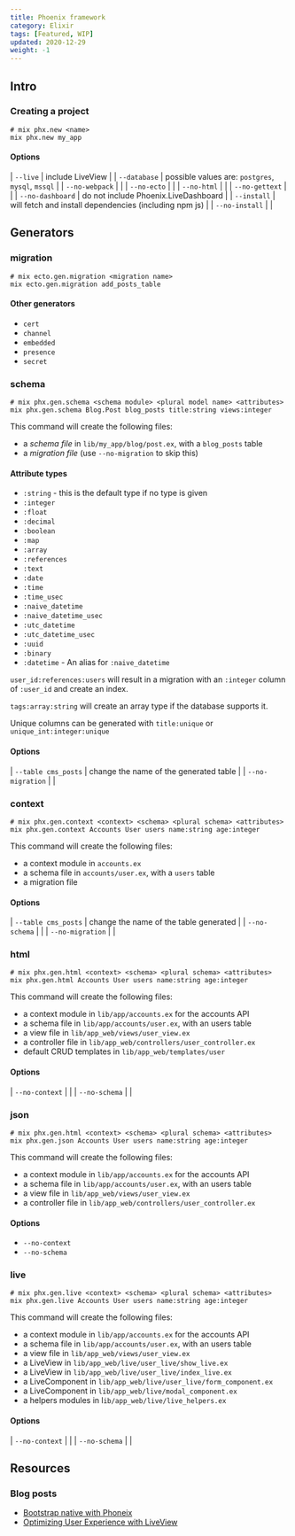 ```yaml
---
title: Phoenix framework
category: Elixir
tags: [Featured, WIP]
updated: 2020-12-29
weight: -1
---
```


Intro
-------------------------------------

### Creating a project

```shell
# mix phx.new <name>
mix phx.new my_app
```

#### Options

| `--live` | include LiveView |
| `--database` | possible values are: `postgres`, `mysql`, `mssql` |
| `--no-webpack` | |
| `--no-ecto` | |
| `--no-html` | |
| `--no-gettext` | |
| `--no-dashboard` | do not include Phoenix.LiveDashboard |
| `--install` | will fetch and install dependencies (including npm js) |
| `--no-install` | |

Generators
-------------------------------------

### migration

```shell
# mix ecto.gen.migration <migration name>
mix ecto.gen.migration add_posts_table
```

#### Other generators

- `cert`
- `channel`
- `embedded`
- `presence`
- `secret`

### schema

```shell
# mix phx.gen.schema <schema module> <plural model name> <attributes>
mix phx.gen.schema Blog.Post blog_posts title:string views:integer
```

This command will create the following files:

- a *schema file* in `lib/my_app/blog/post.ex`, with a `blog_posts` table
- a *migration file* (use `--no-migration` to skip this)

#### Attribute types

- `:string` - this is the default type if no type is given
- `:integer`
- `:float`
- `:decimal`
- `:boolean`
- `:map`
- `:array`
- `:references`
- `:text`
- `:date`
- `:time`
- `:time_usec`
- `:naive_datetime`
- `:naive_datetime_usec`
- `:utc_datetime`
- `:utc_datetime_usec`
- `:uuid`
- `:binary`
- `:datetime` - An alias for `:naive_datetime`

`user_id:references:users` will result in a migration with an `:integer` column of `:user_id` and create an index.

`tags:array:string` will create an array type if the database supports it.

Unique columns can be generated with `title:unique` or `unique_int:integer:unique`

#### Options

| `--table cms_posts` | change the name of the generated table |
| `--no-migration` | |


### context

```shell
# mix phx.gen.context <context> <schema> <plural schema> <attributes>
mix phx.gen.context Accounts User users name:string age:integer
```

This command will create the following files:

- a context module in `accounts.ex`
- a schema file in `accounts/user.ex`, with a `users` table
- a migration file

#### Options

| `--table cms_posts` | change the name of the table generated |
| `--no-schema` | |
| `--no-migration` | |


### html

```shell
# mix phx.gen.html <context> <schema> <plural schema> <attributes>
mix phx.gen.html Accounts User users name:string age:integer
```

This command will create the following files:

- a context module in `lib/app/accounts.ex` for the accounts API
- a schema file in `lib/app/accounts/user.ex`, with an users table
- a view file in `lib/app_web/views/user_view.ex`
- a controller file in `lib/app_web/controllers/user_controller.ex`
- default CRUD templates in `lib/app_web/templates/user`

#### Options

| `--no-context` | |
| `--no-schema` | |


### json

```shell
# mix phx.gen.html <context> <schema> <plural schema> <attributes>
mix phx.gen.json Accounts User users name:string age:integer
```

This command will create the following files:

- a context module in `lib/app/accounts.ex` for the accounts API
- a schema file in `lib/app/accounts/user.ex`, with an users table
- a view file in `lib/app_web/views/user_view.ex`
- a controller file in `lib/app_web/controllers/user_controller.ex`

#### Options

- `--no-context`
- `--no-schema`


### live

```shell
# mix phx.gen.live <context> <schema> <plural schema> <attributes>
mix phx.gen.live Accounts User users name:string age:integer
```

This command will create the following files:

- a context module in `lib/app/accounts.ex` for the accounts API
- a schema file in `lib/app/accounts/user.ex`, with an users table
- a view file in `lib/app_web/views/user_view.ex`
- a LiveView in `lib/app_web/live/user_live/show_live.ex`
- a LiveView in `lib/app_web/live/user_live/index_live.ex`
- a LiveComponent in `lib/app_web/live/user_live/form_component.ex`
- a LiveComponent in `lib/app_web/live/modal_component.ex`
- a helpers modules in l`ib/app_web/live/live_helpers.ex`

#### Options

| `--no-context` | |
| `--no-schema` | |

Resources
-------------------------------------

### Blog posts

- [Bootstrap native with Phoneix](https://dashbit.co/blog/using-bootstrap-native-with-live-view)
- [Optimizing User Experience with LiveView](https://dockyard.com/blog/2020/12/21/optimizing-user-experience-with-liveview)
